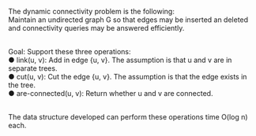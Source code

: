 The dynamic connectivity problem is the following:<br/>
Maintain an undirected graph G so that edges may be inserted an deleted and connectivity queries may be answered efficiently.<br/><br/>

Goal: Support these three operations:<br/>
● link(u, v): Add in edge {u, v}. The assumption is that u and v are in separate trees.<br/>
● cut(u, v): Cut the edge {u, v}. The assumption is that the edge exists in the tree.<br/>
● are-connected(u, v): Return whether u and v are connected.<br/><br/>

The data structure developed can perform these operations time O(log n) each.



